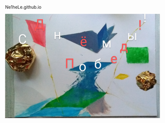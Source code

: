  Ne1heLe.github.io
 [](https://github.com/{Ne1heLe}/{Ne1heLe.github.io}/raw/{master}/{https://github.com/Ne1heLe/Ne1heLe.github.io/master/IMG_20200509_121713~3.jpeg)
 [](https://github.com/{Ne1heLe}/{Ne1heLe.github.io}/raw/{master}/{https://github.com/Ne1heLe/Ne1heLe.github.io/master/IMG_20200509_121713~3.jpeg)

<img src="https://github.com/Ne1heLe/Ne1heLe.github.io/raw/master/IMG_20200509_121713~3.jpeg" />
